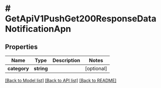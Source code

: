 # # GetApiV1PushGet200ResponseDataNotificationApn

## Properties

Name | Type | Description | Notes
------------ | ------------- | ------------- | -------------
**category** | **string** |  | [optional]

[[Back to Model list]](../../README.md#models) [[Back to API list]](../../README.md#endpoints) [[Back to README]](../../README.md)
